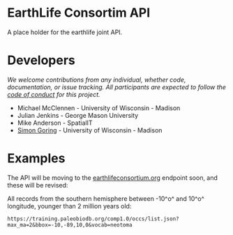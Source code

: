 # EarthLife Consortim API

A place holder for the earthlife joint API.

# Developers

*We welcome contributions from any individual, whether code, documentation, or issue tracking.  All participants are expected to follow the [code of conduct](conduct.md) for this project.*


* Michael McClennen - University of Wisconsin - Madison
* Julian Jenkins - George Mason University
* Mike Anderson - SpatialIT
* [Simon Goring](http://github.com/SimonGoring) - University of Wisconsin - Madison

# Examples

The API will be moving to the [earthlifeconsortium.org]() endpoint soon, and these will be revised:

All records from the southern hemisphere between -10^o^ and 10^o^ longitude, younger than 2 million years old:
```
https://training.paleobiodb.org/comp1.0/occs/list.json?max_ma=2&bbox=-10,-89,10,0&vocab=neotoma
```
